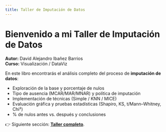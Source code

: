 ```yaml
---
title: Taller de Imputación de Datos
---
```


# Bienvenido a mi Taller de Imputación de Datos

**Autor:** David Alejandro Ibañez Barrios  
**Curso:** Visualización / DataViz  

En este libro encontrarás el análisis completo del proceso de **imputación de datos**:

- Exploración de la base y porcentaje de nulos  
- Tipo de ausencia (MCAR/MAR/MNAR) y política de imputación  
- Implementación de técnicas (Simple / KNN / MICE)  
- Evaluación gráfica y pruebas estadísticas (Shapiro, KS, t/Mann–Whitney, Chi²)  
- % de nulos antes vs. después y conclusiones  

👉 Siguiente sección: **[Taller completo](Taller_Imputacion_Completo.html)**.

